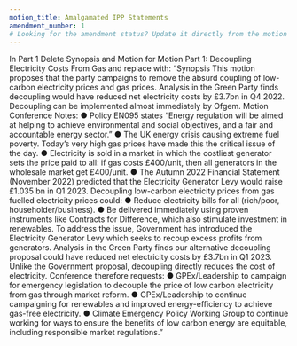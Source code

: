 ```yaml
---
motion_title: Amalgamated IPP Statements
amendment_number: 1
# Looking for the amendment status? Update it directly from the motion page!
---
```


In Part 1
Delete Synopsis and Motion for Motion Part 1: Decoupling Electricity Costs From Gas and replace with:
“Synopsis
This motion proposes that the party campaigns to remove the absurd coupling of low-carbon electricity prices and gas prices.  Analysis in the Green Party finds decoupling would have reduced net electricity costs by £3.7bn in Q4 2022. Decoupling can be implemented almost immediately by Ofgem.
Motion
Conference Notes:
●        Policy EN095 states “Energy regulation will be aimed at helping to achieve environmental and social objectives, and a fair and accountable energy sector.”
●        The UK energy crisis causing extreme fuel poverty. Today’s very high gas prices have made this the critical issue of the day.
●        Electricity is sold in a market in which the costliest generator sets the price paid to all: if gas costs £400/unit, then all generators in the wholesale market get £400/unit.
●       The Autumn 2022 Financial Statement (November 2022) predicted that the Electricity Generator Levy would raise £1.035 bn in Q1 2023.
Decoupling low-carbon electricity prices from gas fuelled electricity prices could:
●        Reduce electricity bills for all (rich/poor, householder/business).
●        Be delivered immediately using proven instruments like Contracts for Difference, which also stimulate investment in renewables.
To address the issue, Government has introduced the Electricity Generator Levy which seeks to recoup excess profits from generators.  Analysis in the Green Party finds our alternative decoupling proposal could have reduced net electricity costs by £3.7bn in Q1 2023. Unlike the Government proposal, decoupling directly reduces the cost of electricity.
Conference therefore requests:
●        GPEx/Leadership to campaign for emergency legislation to decouple the price of low carbon electricity from gas through market reform.
●        GPEx/Leadership to continue campaigning for renewables and improved energy-efficiency to achieve gas-free electricity.
●        Climate Emergency Policy Working Group to continue working for ways to ensure the benefits of low carbon energy are equitable, including responsible market regulations.”
